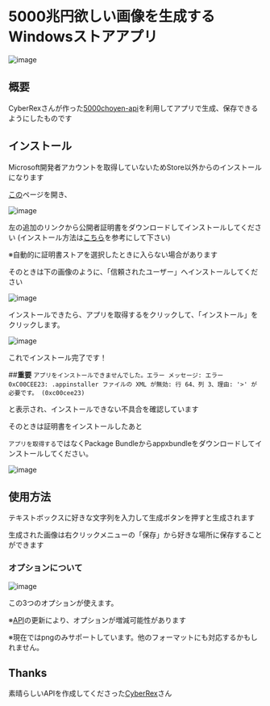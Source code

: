 # 5000兆円欲しい画像を生成するWindowsストアアプリ

![image](https://user-images.githubusercontent.com/48819514/112841521-8a739400-90db-11eb-91c5-157c8214b0e8.png)

## 概要

CyberRexさんが作った[5000choyen-api](https://github.com/CyberRex0/5000choyen-api)を利用してアプリで生成、保存できるようにしたものです

## インストール

Microsoft開発者アカウントを取得していないためStore以外からのインストールになります

[この](https://cdn.nerrog.net/5000choyen/)ページを開き、

![image](https://user-images.githubusercontent.com/48819514/112844652-ec81c880-90de-11eb-8668-62a18cf59605.png)

左の追加のリンクから公開者証明書をダウンロードしてインストールしてください
(インストール方法は[こちら](https://garafu.blogspot.com/2014/04/blog-post.html#wzd)を参考にして下さい)

※自動的に証明書ストアを選択したときに入らない場合があります

そのときは下の画像のように、「信頼されたユーザー」へインストールしてください

![image](https://user-images.githubusercontent.com/48819514/112845647-0ec81600-90e0-11eb-90f7-078ec3c528be.png)

インストールできたら、アプリを取得するをクリックして、「インストール」をクリックします。

![image](https://user-images.githubusercontent.com/48819514/112845550-edffc080-90df-11eb-89c6-f9e02b24bb30.png)

これでインストール完了です！

##**重要**
`アプリをインストールできませんでした。エラー メッセージ: エラー 0xC00CEE23: .appinstaller ファイルの XML が無効: 行 64、列 3、理由: '>' が必要です。 (0xc00cee23)`

と表示され、インストールできない不具合を確認しています

そのときは証明書をインストールしたあと

`アプリを取得する`ではなくPackage Bundleからappxbundleをダウンロードしてインストールしてください。

![image](https://user-images.githubusercontent.com/48819514/113007518-40f57880-91b1-11eb-8c26-72c482cf6151.png)



## 使用方法

テキストボックスに好きな文字列を入力して生成ボタンを押すと生成されます

生成された画像は右クリックメニューの「保存」から好きな場所に保存することができます

### オプションについて

![image](https://user-images.githubusercontent.com/48819514/112843133-3a95cc80-90dd-11eb-84e3-ac67f836fbe0.png)

この3つのオプションが使えます。

※[API](https://github.com/CyberRex0/5000choyen-api#parameters)の更新により、オプションが増減可能性があります

※現在ではpngのみサポートしています。他のフォーマットにも対応するかもしれません。

## Thanks

素晴らしいAPIを作成してくださった[CyberRex](https://github.com/CyberRex0)さん
